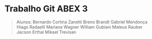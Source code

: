 # Trabalho Git ABEX 3

> Alunos:
> Bernardo Cortina Zanetti
> Breno Brandt
> Gabriel Mendonça
> Hiago Radaelli
> Mariana Wagner
> William Gubiani
> Mateus Rauber
> Jacson Erthal
> Mikael Trevisan
